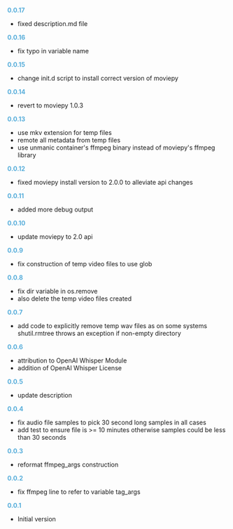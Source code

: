 
**<span style="color:#56adda">0.0.17</span>**
- fixed description.md file

**<span style="color:#56adda">0.0.16</span>**
- fix typo in variable name

**<span style="color:#56adda">0.0.15</span>**
- change init.d script to install correct version of moviepy

**<span style="color:#56adda">0.0.14</span>**
- revert to moviepy 1.0.3

**<span style="color:#56adda">0.0.13</span>**
- use mkv extension for temp files
- remote all metadata from temp files
- use unmanic container's ffmpeg binary instead of moviepy's ffmpeg library

**<span style="color:#56adda">0.0.12</span>**
- fixed moviepy install version to 2.0.0 to alleviate api changes

**<span style="color:#56adda">0.0.11</span>**
- added more debug output

**<span style="color:#56adda">0.0.10</span>**
- update moviepy to 2.0 api

**<span style="color:#56adda">0.0.9</span>**
- fix construction of temp video files to use glob

**<span style="color:#56adda">0.0.8</span>**
- fix dir variable in os.remove
- also delete the temp video files created

**<span style="color:#56adda">0.0.7</span>**
- add code to explicitly remove temp wav files as on some systems shutil.rmtree throws an exception if non-empty directory 

**<span style="color:#56adda">0.0.6</span>**
- attribution to OpenAI Whisper Module
- addition of OpenAI Whisper License

**<span style="color:#56adda">0.0.5</span>**
- update description 

**<span style="color:#56adda">0.0.4</span>**
- fix audio file samples to pick 30 second long samples in all cases
- add test to ensure file is >= 10 minutes otherwise samples could be less than 30 seconds

**<span style="color:#56adda">0.0.3</span>**
- reformat ffmpeg_args construction

**<span style="color:#56adda">0.0.2</span>**
- fix ffmpeg line to refer to variable tag_args

**<span style="color:#56adda">0.0.1</span>**
- Initial version
